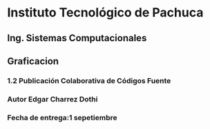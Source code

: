 # Instituto Tecnológico de Pachuca
## Ing. Sistemas Computacionales 
## Graficacion
### 1.2 Publicación Colaborativa de Códigos Fuente 
### Autor Edgar Charrez Dothi
### Fecha de entrega:1 sepetiembre 
